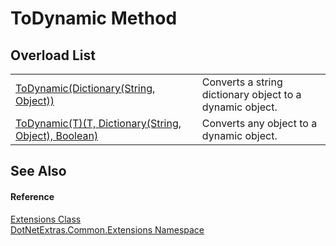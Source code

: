 # ToDynamic Method


## Overload List
<table>
<tr>
<td><a href="4e82274c-2d4a-970e-2bce-1d724d8dfcca.md">ToDynamic(Dictionary(String, Object))</a></td>
<td>Converts a string dictionary object to a dynamic object.</td></tr>
<tr>
<td><a href="f3fec2ba-756b-c65a-d513-1c2579556a57.md">ToDynamic(T)(T, Dictionary(String, Object), Boolean)</a></td>
<td>Converts any object to a dynamic object.</td></tr>
</table>

## See Also


#### Reference
<a href="cd9aff4b-4a32-a8a4-5f57-e5fc9dbf4b67.md">Extensions Class</a>  
<a href="9184e3b0-90b9-a3bc-0ea0-71d3642c662f.md">DotNetExtras.Common.Extensions Namespace</a>  

